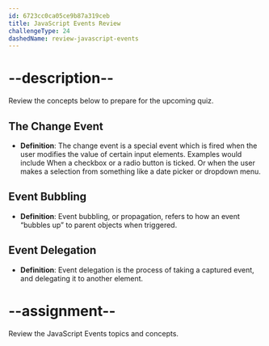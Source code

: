 ```yaml
---
id: 6723cc0ca05ce9b87a319ceb
title: JavaScript Events Review
challengeType: 24
dashedName: review-javascript-events
---
```


# --description--

Review the concepts below to prepare for the upcoming quiz.

## The Change Event

- **Definition**: The change event is a special event which is fired when the user modifies the value of certain input elements. Examples would include When a checkbox or a radio button is ticked. Or when the user makes a selection from something like a date picker or dropdown menu.

## Event Bubbling

- **Definition**: Event bubbling, or propagation, refers to how an event “bubbles up” to parent objects when triggered.

## Event Delegation

- **Definition**: Event delegation is the process of taking a captured event, and delegating it to another element. 


# --assignment--

Review the JavaScript Events topics and concepts.
